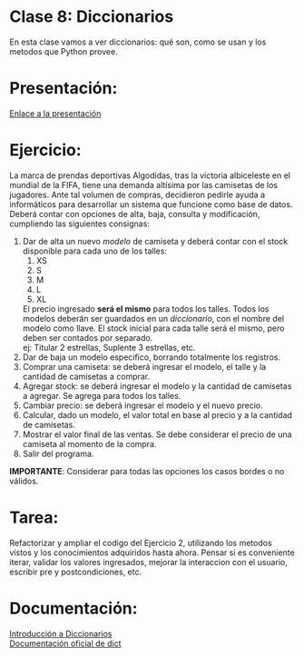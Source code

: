 # Clase 8: Diccionarios

En esta clase vamos a ver diccionarios: qué son, como se usan y los metodos que Python provee.

# Presentación:

[Enlace a la presentación](https://docs.google.com/presentation/d/1sOnLCIYSglnRJEieR-R55GDUoq-nIQq1QR2lYf--cTA/edit?usp=sharing\])

# Ejercicio:

La marca de prendas deportivas Algodidas, tras la victoria albiceleste en el mundial de la FIFA, tiene una demanda
altísima por las camisetas de los jugadores. Ante tal volumen de compras, decidieron pedirle ayuda a informáticos para
desarrollar un sistema que funcione como base de datos. Deberá contar con opciones de alta, baja, consulta y
modificación, cumpliendo las siguientes consignas:
<ol>
    <li>Dar de alta un nuevo <em>modelo</em> de camiseta y deberá contar con el stock disponible para cada uno
    de los talles:
    <ol>
        <li>
            XS
        </li>
        <li>
            S
        </li>
        <li>
            M
        </li>
        <li>
            L
        </li>
        <li>
            XL
        </li>
    </ol>
    El precio ingresado <strong>será el mismo</strong> para todos los talles.
    Todos los modelos deberán ser guardados en un <em>diccionario</em>, con el nombre del modelo como llave.
    El stock inicial para cada talle será el mismo, pero deben ser contados por separado.<br>
    ej: Titular 2 estrellas, Suplente 3 estrellas, etc.
    <li>Dar de baja un modelo especifico, borrando totalmente los registros.</li>
    <li>Comprar una camiseta: se deberá ingresar el modelo, el talle y la cantidad de camisetas a comprar.
    </li>
    <li>Agregar stock: se deberá ingresar el modelo y la cantidad de camisetas a agregar. Se agrega para todos los talles.
    </li>
    <li>Cambiar precio: se deberá ingresar el modelo y el nuevo precio.
    </li>
    <li>Calcular, dado un modelo, el valor total en base al precio y a la cantidad de camisetas.
    <li>Mostrar el valor final de las ventas. Se debe considerar el precio de una camiseta al momento de la compra.
    </li>
    <li>Salir del programa.
    </li>
</ol>
<strong>IMPORTANTE</strong>: Considerar para todas las opciones los casos bordes o no válidos.

# Tarea:

Refactorizar y ampliar el codigo del Ejercicio 2, utilizando los metodos vistos y los conocimientos adquiridos hasta
ahora. Pensar si es conveniente iterar, validar los valores ingresados, mejorar la interaccion con el usuario, escribir
pre y postcondiciones, etc.

# Documentación:

[Introducción a Diccionarios](https://docs.python.org/3/tutorial/datastructures.html#dictionaries)<br>
[Documentación oficial de dict](https://docs.python.org/3/library/stdtypes.html#mapping-types-dict)
